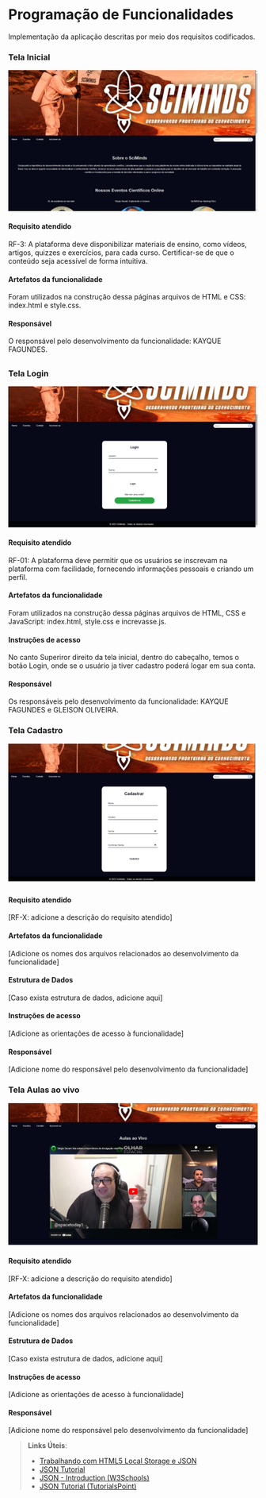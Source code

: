 # Programação de Funcionalidades

Implementação da aplicação descritas por meio dos requisitos codificados. 


### Tela Inicial

![Tela Inicial](https://github.com/ICEI-PUC-Minas-PMV-ADS/pmv-ads-2023-2-e1-proj-web-t14-sciminds/blob/main/documentos/img/paginaHome.jpg)


#### Requisito atendido

RF-3: A plataforma deve disponibilizar materiais de ensino, como vídeos, artigos, quizzes e exercícios, para cada curso. Certificar-se de que o conteúdo seja acessível de forma intuitiva.


#### Artefatos da funcionalidade

Foram utilizados na construção dessa páginas arquivos de HTML e CSS: index.html e style.css. 


#### Responsável

O responsável pelo desenvolvimento da funcionalidade: KAYQUE FAGUNDES.

##
### Tela Login

![Tela Inicial](https://github.com/ICEI-PUC-Minas-PMV-ADS/pmv-ads-2023-2-e1-proj-web-t14-sciminds/blob/main/documentos/img/telaLogin.png)


#### Requisito atendido

RF-01: A plataforma deve permitir que os usuários se inscrevam na plataforma com facilidade, fornecendo informações pessoais e criando um perfil.


#### Artefatos da funcionalidade

Foram utilizados na construção dessa páginas arquivos de HTML, CSS e JavaScript: index.html, style.css e increvasse.js. 


#### Instruções de acesso

No canto Superiror direito da tela inicial, dentro do cabeçalho, temos o botão Login, onde se o usuário ja tiver cadastro poderá logar em sua conta.


#### Responsável

Os responsáveis pelo desenvolvimento da funcionalidade: KAYQUE FAGUNDES e GLEISON OLIVEIRA.

### Tela Cadastro

![Tela Inicial](https://github.com/ICEI-PUC-Minas-PMV-ADS/pmv-ads-2023-2-e1-proj-web-t14-sciminds/blob/main/documentos/img/telacadastro.png)


#### Requisito atendido

[RF-X: adicione a descrição do requisito atendido]


#### Artefatos da funcionalidade

[Adicione os nomes dos arquivos relacionados ao desenvolvimento da funcionalidade]


#### Estrutura de Dados

[Caso exista estrutura de dados, adicione aqui]


#### Instruções de acesso

[Adicione as orientações de acesso à funcionalidade]


#### Responsável

[Adicione nome do responsável pelo desenvolvimento da funcionalidade]

### Tela Aulas ao vivo

![Tela Inicial](https://github.com/ICEI-PUC-Minas-PMV-ADS/pmv-ads-2023-2-e1-proj-web-t14-sciminds/blob/main/documentos/img/telaAulas.png)


#### Requisito atendido

[RF-X: adicione a descrição do requisito atendido]


#### Artefatos da funcionalidade

[Adicione os nomes dos arquivos relacionados ao desenvolvimento da funcionalidade]


#### Estrutura de Dados

[Caso exista estrutura de dados, adicione aqui]


#### Instruções de acesso

[Adicione as orientações de acesso à funcionalidade]


#### Responsável

[Adicione nome do responsável pelo desenvolvimento da funcionalidade]




> **Links Úteis**:
> - [Trabalhando com HTML5 Local Storage e JSON](https://www.devmedia.com.br/trabalhando-com-html5-local-storage-e-json/29045)
> - [JSON Tutorial](https://www.w3resource.com/JSON)
> - [JSON - Introduction (W3Schools)](https://www.w3schools.com/js/js_json_intro.asp)
> - [JSON Tutorial (TutorialsPoint)](https://www.tutorialspoint.com/json/index.htm)


